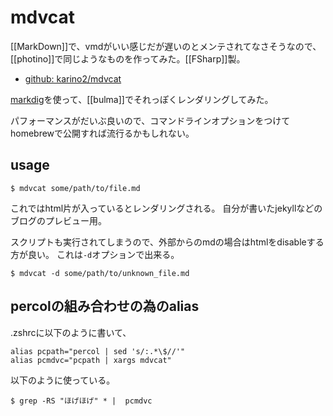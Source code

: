 # mdvcat

[[MarkDown]]で、vmdがいい感じだが遅いのとメンテされてなさそうなので、[[photino]]で同じようなものを作ってみた。[[FSharp]]製。

- [github: karino2/mdvcat](https://github.com/karino2/mdvcat)

[markdig](https://github.com/xoofx/markdig)を使って、[[bulma]]でそれっぽくレンダリングしてみた。

パフォーマンスがだいぶ良いので、コマンドラインオプションをつけてhomebrewで公開すれば流行るかもしれない。

## usage

```
$ mdvcat some/path/to/file.md
```

これではhtml片が入っているとレンダリングされる。
自分が書いたjekyllなどのブログのプレビュー用。

スクリプトも実行されてしまうので、外部からのmdの場合はhtmlをdisableする方が良い。
これは`-d`オプションで出来る。

```
$ mdvcat -d some/path/to/unknown_file.md
```
## percolの組み合わせの為のalias

.zshrcに以下のように書いて、

```
alias pcpath="percol | sed 's/:.*\$//'"
alias pcmdvc="pcpath | xargs mdvcat"
```

以下のように使っている。

```
$ grep -RS "ほげほげ" * |  pcmdvc
```